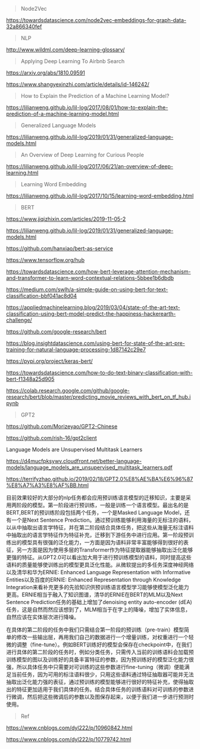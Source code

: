 > Node2Vec

https://towardsdatascience.com/node2vec-embeddings-for-graph-data-32a866340fef

> NLP

http://www.wildml.com/deep-learning-glossary/

> Applying Deep Learning To Airbnb Search

https://arxiv.org/abs/1810.09591

https://www.shangyexinzhi.com/article/details/id-146242/

> How to Explain the Prediction of a Machine Learning Model?

https://lilianweng.github.io/lil-log/2017/08/01/how-to-explain-the-prediction-of-a-machine-learning-model.html

> Generalized Language Models

https://lilianweng.github.io/lil-log/2019/01/31/generalized-language-models.html

> An Overview of Deep Learning for Curious People

https://lilianweng.github.io/lil-log/2017/06/21/an-overview-of-deep-learning.html

> Learning Word Embedding

https://lilianweng.github.io/lil-log/2017/10/15/learning-word-embedding.html

> BERT

https://www.jiqizhixin.com/articles/2019-11-05-2

https://lilianweng.github.io/lil-log/2019/01/31/generalized-language-models.html

https://github.com/hanxiao/bert-as-service

https://www.tensorflow.org/hub

https://towardsdatascience.com/how-bert-leverage-attention-mechanism-and-transformer-to-learn-word-contextual-relations-5bbee1b6dbdb

https://medium.com/swlh/a-simple-guide-on-using-bert-for-text-classification-bbf041ac8d04

https://appliedmachinelearning.blog/2019/03/04/state-of-the-art-text-classification-using-bert-model-predict-the-happiness-hackerearth-challenge/

https://github.com/google-research/bert

https://blog.insightdatascience.com/using-bert-for-state-of-the-art-pre-training-for-natural-language-processing-1d87142c29e7

https://pypi.org/project/keras-bert/

https://towardsdatascience.com/how-to-do-text-binary-classification-with-bert-f1348a25d905

https://colab.research.google.com/github/google-research/bert/blob/master/predicting_movie_reviews_with_bert_on_tf_hub.ipynb



> GPT2

https://github.com/Morizeyao/GPT2-Chinese

https://github.com/rish-16/gpt2client

Language Models are Unsupervised Multitask Learners

https://d4mucfpksywv.cloudfront.net/better-language-models/language_models_are_unsupervised_multitask_learners.pdf

https://terrifyzhao.github.io/2019/02/18/GPT2.0%E8%AE%BA%E6%96%87%E8%A7%A3%E8%AF%BB.html


目前效果较好的大部分的nlp任务都会应用预训练语言模型的迁移知识，主要是采用两阶段的模型。第一阶段进行预训练，一般是训练一个语言模型。最出名的是BERT,BERT的预训练阶段包括两个任务，一个是Masked Language Model，还有一个是Next Sentence Prediction。通过预训练能够利用海量的无标注的语料，以从中抽取出语言学特征，并在第二阶段结合具体任务，把这些从海量无标注语料中抽取出的语言学特征作为特征补充，迁移到下游任务中进行应用。第一阶段预训练出的模型具有很强的泛化能力，一方面是因为语料非常丰富能够得到很好的表征，另一方面是因为使用多层的Transformer作为特征提取器能够抽取出泛化能够更强的特征。从GPT2.0可以看出加大用于进行预训练模型的语料，同时提高这些语料的质量能够使训练出的模型更具泛化性能。从微软提出的多任务深度神经网络以及清华和华为ERNIE: Enhanced Language Representation with Informative Entities以及百度的ERNIE: Enhanced Representation through Knowledge Integration来看补充更多的先验知识供预训练语言模型学习能够使模型泛化能力更高。ERNIE相当于融入了知识图谱，清华的ERNIE在BERT的MLM以及Next Sentence Prediction任务的基础上增加了denoising entity auto-encoder (dEA)任务，这是自然而然应该想到了，MLM相当于在字上的降噪，增加了实体信息，自然应该在实体层次进行降噪。

在具体的第二阶段的任务中我们只需结合第一阶段的预训练（pre-train）模型简单的修改一些输出层，再用我们自己的数据进行一个增量训练，对权重进行一个轻微的调整（fine-tune）。例如BERT训练好的模型会保存在checkpoint中，在我们进行具体的第二阶段的任务时，例如分类任务，只需传入当前的训练语料会加载预训练模型的图以及训练好的具备丰富特征的参数，因为预训练好的模型泛化能力很强，所以具体任务中只需要对可训练的这些参数进行fine-tuning（微调）便能满足当前任务，因为可用的标注语料很少，只用这些语料通过特征抽取器可能并无法抽取出泛化能力强的表征，通过预训练的模型能够进行很好的特征补充，使得抽取出的特征更加适用于我们具体的任务。结合具体任务的训练语料对可训练的参数进行微调，然后把这些微调后的参数以及图保存起来，以便于我们进一步进行预测时使用。

> Ref

https://www.cnblogs.com/dyl222/p/10960842.html

https://www.cnblogs.com/dyl222/p/10779742.html


